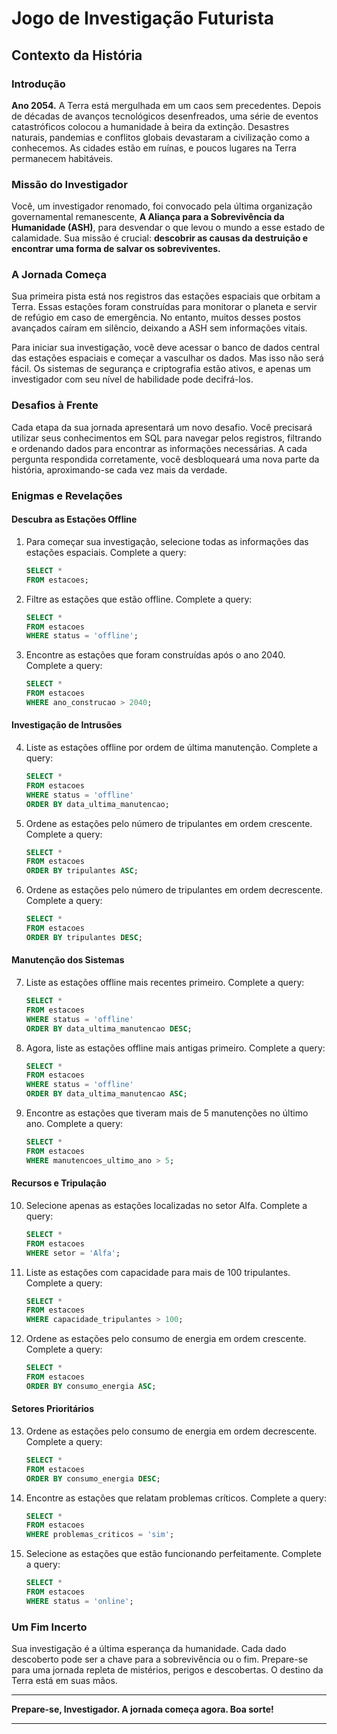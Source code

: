 # Jogo de Investigação Futurista

## Contexto da História

### Introdução

**Ano 2054.** A Terra está mergulhada em um caos sem precedentes. Depois de décadas de avanços tecnológicos desenfreados, uma série de eventos catastróficos colocou a humanidade à beira da extinção. Desastres naturais, pandemias e conflitos globais devastaram a civilização como a conhecemos. As cidades estão em ruínas, e poucos lugares na Terra permanecem habitáveis.

### Missão do Investigador

Você, um investigador renomado, foi convocado pela última organização governamental remanescente, **A Aliança para a Sobrevivência da Humanidade (ASH)**, para desvendar o que levou o mundo a esse estado de calamidade. Sua missão é crucial: **descobrir as causas da destruição e encontrar uma forma de salvar os sobreviventes.**

### A Jornada Começa

Sua primeira pista está nos registros das estações espaciais que orbitam a Terra. Essas estações foram construídas para monitorar o planeta e servir de refúgio em caso de emergência. No entanto, muitos desses postos avançados caíram em silêncio, deixando a ASH sem informações vitais.

Para iniciar sua investigação, você deve acessar o banco de dados central das estações espaciais e começar a vasculhar os dados. Mas isso não será fácil. Os sistemas de segurança e criptografia estão ativos, e apenas um investigador com seu nível de habilidade pode decifrá-los.

### Desafios à Frente

Cada etapa da sua jornada apresentará um novo desafio. Você precisará utilizar seus conhecimentos em SQL para navegar pelos registros, filtrando e ordenando dados para encontrar as informações necessárias. A cada pergunta respondida corretamente, você desbloqueará uma nova parte da história, aproximando-se cada vez mais da verdade.

### Enigmas e Revelações

#### Descubra as Estações Offline
1. Para começar sua investigação, selecione todas as informações das estações espaciais. Complete a query:
    ```sql
    SELECT * 
    FROM estacoes;
    ```
2. Filtre as estações que estão offline. Complete a query:
    ```sql
    SELECT * 
    FROM estacoes 
    WHERE status = 'offline';
    ```
3. Encontre as estações que foram construídas após o ano 2040. Complete a query:
    ```sql
    SELECT * 
    FROM estacoes 
    WHERE ano_construcao > 2040;
    ```

#### Investigação de Intrusões
4. Liste as estações offline por ordem de última manutenção. Complete a query:
    ```sql
    SELECT * 
    FROM estacoes 
    WHERE status = 'offline' 
    ORDER BY data_ultima_manutencao;
    ```
5. Ordene as estações pelo número de tripulantes em ordem crescente. Complete a query:
    ```sql
    SELECT * 
    FROM estacoes 
    ORDER BY tripulantes ASC;
    ```
6. Ordene as estações pelo número de tripulantes em ordem decrescente. Complete a query:
    ```sql
    SELECT * 
    FROM estacoes 
    ORDER BY tripulantes DESC;
    ```

#### Manutenção dos Sistemas
7. Liste as estações offline mais recentes primeiro. Complete a query:
    ```sql
    SELECT * 
    FROM estacoes 
    WHERE status = 'offline' 
    ORDER BY data_ultima_manutencao DESC;
    ```
8. Agora, liste as estações offline mais antigas primeiro. Complete a query:
    ```sql
    SELECT * 
    FROM estacoes 
    WHERE status = 'offline' 
    ORDER BY data_ultima_manutencao ASC;
    ```
9. Encontre as estações que tiveram mais de 5 manutenções no último ano. Complete a query:
    ```sql
    SELECT * 
    FROM estacoes 
    WHERE manutencoes_ultimo_ano > 5;
    ```

#### Recursos e Tripulação
10. Selecione apenas as estações localizadas no setor Alfa. Complete a query:
    ```sql
    SELECT * 
    FROM estacoes 
    WHERE setor = 'Alfa';
    ```
11. Liste as estações com capacidade para mais de 100 tripulantes. Complete a query:
    ```sql
    SELECT * 
    FROM estacoes 
    WHERE capacidade_tripulantes > 100;
    ```
12. Ordene as estações pelo consumo de energia em ordem crescente. Complete a query:
    ```sql
    SELECT * 
    FROM estacoes 
    ORDER BY consumo_energia ASC;
    ```

#### Setores Prioritários
13. Ordene as estações pelo consumo de energia em ordem decrescente. Complete a query:
    ```sql
    SELECT * 
    FROM estacoes 
    ORDER BY consumo_energia DESC;
    ```
14. Encontre as estações que relatam problemas críticos. Complete a query:
    ```sql
    SELECT * 
    FROM estacoes 
    WHERE problemas_criticos = 'sim';
    ```
15. Selecione as estações que estão funcionando perfeitamente. Complete a query:
    ```sql
    SELECT * 
    FROM estacoes 
    WHERE status = 'online';
    ```

### Um Fim Incerto

Sua investigação é a última esperança da humanidade. Cada dado descoberto pode ser a chave para a sobrevivência ou o fim. Prepare-se para uma jornada repleta de mistérios, perigos e descobertas. O destino da Terra está em suas mãos.

---

**Prepare-se, Investigador. A jornada começa agora. Boa sorte!**

---
